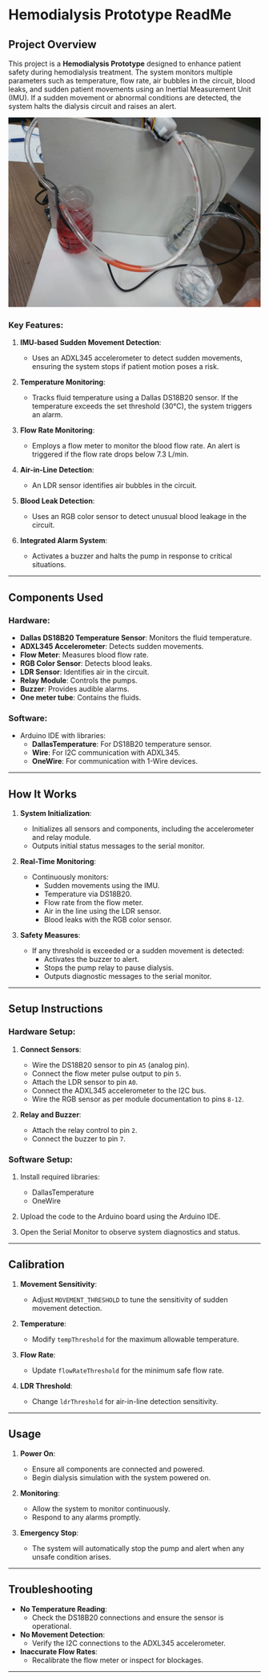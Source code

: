 # Hemodialysis Prototype ReadMe

## Project Overview

This project is a **Hemodialysis Prototype** designed to enhance patient safety during hemodialysis treatment. The system monitors multiple parameters such as temperature, flow rate, air bubbles in the circuit, blood leaks, and sudden patient movements using an Inertial Measurement Unit (IMU). If a sudden movement or abnormal conditions are detected, the system halts the dialysis circuit and raises an alert.

![hemodialysis circuit](<hemodialysis circuit.jpg>)

### Key Features:
1. **IMU-based Sudden Movement Detection**:
   - Uses an ADXL345 accelerometer to detect sudden movements, ensuring the system stops if patient motion poses a risk.

2. **Temperature Monitoring**:
   - Tracks fluid temperature using a Dallas DS18B20 sensor. If the temperature exceeds the set threshold (30°C), the system triggers an alarm.

3. **Flow Rate Monitoring**:
   - Employs a flow meter to monitor the blood flow rate. An alert is triggered if the flow rate drops below 7.3 L/min.

4. **Air-in-Line Detection**:
   - An LDR sensor identifies air bubbles in the circuit.

5. **Blood Leak Detection**:
   - Uses an RGB color sensor to detect unusual blood leakage in the circuit.

6. **Integrated Alarm System**:
   - Activates a buzzer and halts the pump in response to critical situations.

---

## Components Used

### Hardware:
- **Dallas DS18B20 Temperature Sensor**: Monitors the fluid temperature.
- **ADXL345 Accelerometer**: Detects sudden movements.
- **Flow Meter**: Measures blood flow rate.
- **RGB Color Sensor**: Detects blood leaks.
- **LDR Sensor**: Identifies air in the circuit.
- **Relay Module**: Controls the pumps.
- **Buzzer**: Provides audible alarms.
- **One meter tube**: Contains the fluids. 

### Software:
- Arduino IDE with libraries:
  - **DallasTemperature**: For DS18B20 temperature sensor.
  - **Wire**: For I2C communication with ADXL345.
  - **OneWire**: For communication with 1-Wire devices.

---

## How It Works

1. **System Initialization**:
   - Initializes all sensors and components, including the accelerometer and relay module.
   - Outputs initial status messages to the serial monitor.

2. **Real-Time Monitoring**:
   - Continuously monitors:
     - Sudden movements using the IMU.
     - Temperature via DS18B20.
     - Flow rate from the flow meter.
     - Air in the line using the LDR sensor.
     - Blood leaks with the RGB color sensor.

3. **Safety Measures**:
   - If any threshold is exceeded or a sudden movement is detected:
     - Activates the buzzer to alert.
     - Stops the pump relay to pause dialysis.
     - Outputs diagnostic messages to the serial monitor.

---

## Setup Instructions

### Hardware Setup:
1. **Connect Sensors**:
   - Wire the DS18B20 sensor to pin `A5` (analog pin).
   - Connect the flow meter pulse output to pin `5`.
   - Attach the LDR sensor to pin `A0`.
   - Connect the ADXL345 accelerometer to the I2C bus.
   - Wire the RGB sensor as per module documentation to pins `8-12`.

2. **Relay and Buzzer**:
   - Attach the relay control to pin `2`.
   - Connect the buzzer to pin `7`.

### Software Setup:
1. Install required libraries:
   - DallasTemperature
   - OneWire
2. Upload the code to the Arduino board using the Arduino IDE.

3. Open the Serial Monitor to observe system diagnostics and status.

---

## Calibration

1. **Movement Sensitivity**:
   - Adjust `MOVEMENT_THRESHOLD` to tune the sensitivity of sudden movement detection.

2. **Temperature**:
   - Modify `tempThreshold` for the maximum allowable temperature.

3. **Flow Rate**:
   - Update `flowRateThreshold` for the minimum safe flow rate.

4. **LDR Threshold**:
   - Change `ldrThreshold` for air-in-line detection sensitivity.

---

## Usage

1. **Power On**:
   - Ensure all components are connected and powered.
   - Begin dialysis simulation with the system powered on.

2. **Monitoring**:
   - Allow the system to monitor continuously.
   - Respond to any alarms promptly.

3. **Emergency Stop**:
   - The system will automatically stop the pump and alert when any unsafe condition arises.

---

## Troubleshooting

- **No Temperature Reading**:
  - Check the DS18B20 connections and ensure the sensor is operational.
- **No Movement Detection**:
  - Verify the I2C connections to the ADXL345 accelerometer.
- **Inaccurate Flow Rates**:
  - Recalibrate the flow meter or inspect for blockages.

---
